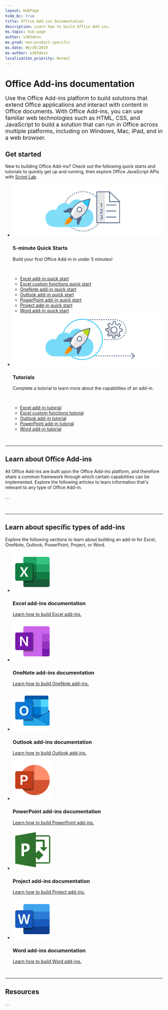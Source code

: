 ```yaml
---
layout: HubPage
hide_bc: true
title: Office Add-ins Documentation
description: Learn how to build Office Add-ins.
ms.topic: hub-page
author: o365devx
ms.prod: non-product-specific
ms.date: 06/30/2019
ms.author: o365devx
localization_priority: Normal
---
```


<div id="main" class="v2">
    <div class="container">
        <h1>Office Add-ins documentation</h1>
        <p style="font-size: 1.12rem;margin-bottom: 1rem;">Use the Office Add-ins platform to build solutions that extend Office applications and interact with content in Office documents. With Office Add-ins, you can use familiar web technologies such as HTML, CSS, and JavaScript to build a solution that can run in Office across multiple platforms, including on Windows, Mac, iPad, and in a web browser.</p>
        <p></p>
        <h2>Get started</h2>
        <p>New to building Office Add-ins? Check out the following quick starts and tutorials to quickly get up and running, then explore Office JavaScript APIs with <a href="overview/explore-with-script-lab.md">Script Lab</a>.</p>
        <ul class="cardsK cols cols2">
            <li>
                <div class="cardSize">
                    <div class="cardPadding">
                        <div class="card">
                            <div class="cardImageOuter">
                                <div class="cardImage bgdAccent1">
                                    <img src="images/index-landing-page/get-started.svg" alt="Office Add-ins quick starts graphic" data-linktype="external" class="x-hidden-focus"/>
                                </div>
                            </div>
                            <div class="cardText">
                                <h3>5-minute Quick Starts</h3>
                                <p>Build your first Office Add-in in under 5 minutes!</p>
                                <br/>
                                <ul class="noBullet">
                                    <li><a href="quickstarts/excel-quickstart-jquery.md">Excel add-in quick start</a></li>
                                    <li><a href="quickstarts/excel-custom-functions-quickstart.md">Excel custom functions quick start</a></li>
                                    <li><a href="quickstarts/onenote-quickstart.md">OneNote add-in quick start</a></li>
                                    <li><a href="/outlook/add-ins/quick-start?context=office/dev/add-ins/context">Outlook add-in quick start</a></li>
                                    <li><a href="quickstarts/powerpoint-quickstart.md">PowerPoint add-in quick start</a></li>
                                    <li><a href="quickstarts/project-quickstart.md">Project add-in quick start</a></li>
                                    <li><a href="quickstarts/word-quickstart.md">Word add-in quick start</a></li>
                                </ul>
                            </div>
                        </div>
                    </div>
                </div>
            </li>
            <li>
                <div class="cardSize">
                    <div class="cardPadding">
                        <div class="card">
                            <div class="cardImageOuter">
                                <div class="cardImage bgdAccent1">
                                    <img src="images/index-landing-page/get-started-2.svg" alt="Office Add-ins quick starts graphic" data-linktype="external" class="x-hidden-focus"/>
                                </div>
                            </div>
                            <div class="cardText">
                                <h3>Tutorials</h3>
                                <p>Complete a tutorial to learn more about the capabilities of an add-in.</p>
                                <br/>
                                <ul class="noBullet">
                                    <li><a href="tutorials/excel-tutorial.md">Excel add-in tutorial</a></li>
                                    <li><a href="tutorials/excel-tutorial-create-custom-functions.md">Excel custom functions tutorial</a></li>
                                    <li><a href="/outlook/add-ins/addin-tutorial?context=office/dev/add-ins/context">Outlook add-in tutorial </a></li>
                                    <li><a href="tutorials/powerpoint-tutorial.md">PowerPoint add-in tutorial </a></li>
                                    <li><a href="tutorials/word-tutorial.md">Word add-in tutorial </a></li>
                                </ul>
                            </div>
                        </div>
                    </div>
                </div>
            </li>
        </ul>
        <br/>
        <hr/>
        <h2>Learn about Office Add-ins</h2>
        <p>All Office Add-ins are built upon the Office Add-ins platform, and therefore share a common framework through which certain capabilities can be implemented. Explore the following articles to learn information that's relevant to any type of Office Add-in.</p>
        <p>...</p>
        <br/>
        <hr/>
        <h2>Learn about specific types of add-ins</h2>
        <p>Explore the following sections to learn about building an add-in for Excel, OneNote, Outlook, PowerPoint, Project, or Word.</p>
        <ul class="cardsF cols cols3">
            <li>
                <div class="cardSize">
                    <div class="cardPadding">
                        <div class="card">
                            <div class="cardImageOuter">
                                <div class="cardImage">
                                    <img src="images/index/logo-excel.svg" alt="Excel add-ins documentation" />
                                </div>
                            </div>
                            <div class="cardText">
                                <h3>Excel add-ins documentation</h3>
                                <p><a href="excel/index.md">Learn how to build Excel add-ins.</a></p>
                            </div>
                        </div>
                    </div>
                </div>
            </li>
            <li>
                <div class="cardSize">
                    <div class="cardPadding">
                        <div class="card">
                            <div class="cardImageOuter">
                                <div class="cardImage">
                                    <img src="images/index/logo-onenote.svg" alt="OneNote add-ins documentation" />
                                </div>
                            </div>
                            <div class="cardText">
                                <h3>OneNote add-ins documentation</h3>
                                <p><a href="onenote/index.md">Learn how to build OneNote add-ins.</a></p>
                            </div>
                        </div>
                    </div>
                </div>
            </li>
            <li>
                <div class="cardSize">
                    <div class="cardPadding">
                        <div class="card">
                            <div class="cardImageOuter">
                                <div class="cardImage">
                                    <img src="images/index/logo-outlook.svg" alt="Outlook add-ins documentation" />
                                </div>
                            </div>
                            <div class="cardText">
                                <h3>Outlook add-ins documentation</h3>
                                <p><a href="outlook/index.md">Learn how to build Outlook add-ins.</a></p>
                            </div>
                        </div>
                    </div>
                </div>
            </li>
            <li>
                <div class="cardSize">
                    <div class="cardPadding">
                        <div class="card">
                            <div class="cardImageOuter">
                                <div class="cardImage">
                                    <img src="images/index/logo-powerpoint.svg" alt="PowerPoint add-ins documentation" />
                                </div>
                            </div>
                            <div class="cardText">
                                <h3>PowerPoint add-ins documentation</h3>
                                <p><a href="powerpoint/index.md">Learn how to build PowerPoint add-ins.</a></p>
                            </div>
                        </div>
                    </div>
                </div>
            </li>
            <li>
                <div class="cardSize">
                    <div class="cardPadding">
                        <div class="card">
                            <div class="cardImageOuter">
                                <div class="cardImage">
                                    <img src="images/index/logo-project-server.svg" alt="Project add-ins documentation" />
                                </div>
                            </div>
                            <div class="cardText">
                                <h3>Project add-ins documentation</h3>
                                <p><a href="project/index.md">Learn how to build Project add-ins.</a></p>
                            </div>
                        </div>
                    </div>
                </div>
            </li>
            <li>
                <div class="cardSize">
                    <div class="cardPadding">
                        <div class="card">
                            <div class="cardImageOuter">
                                <div class="cardImage">
                                    <img src="images/index/logo-word.svg" alt="Word add-ins documentation" />
                                </div>
                            </div>
                            <div class="cardText">
                                <h3>Word add-ins documentation</h3>
                                <p><a href="word/index.md">Learn how to build Word add-ins.</a></p>
                            </div>
                        </div>
                    </div>
                </div>
            </li>
        </ul>
        <br/>
        <hr/>
        <h2>Resources</h2>
        <p>...</p>        
    </div>
</div>